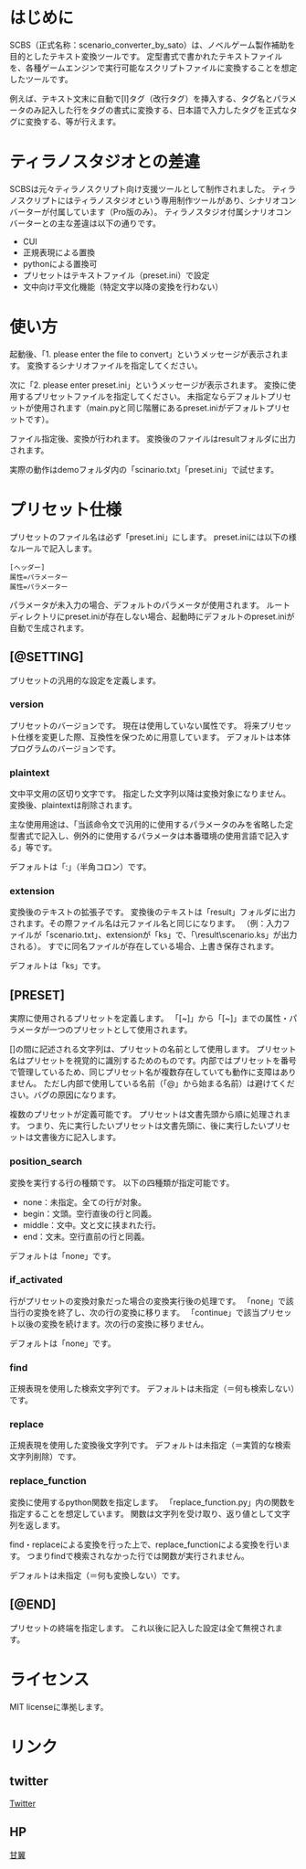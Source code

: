 # はじめに

SCBS（正式名称：scenario_converter_by_sato）は、ノベルゲーム製作補助を目的としたテキスト変換ツールです。
定型書式で書かれたテキストファイルを、各種ゲームエンジンで実行可能なスクリプトファイルに変換することを想定したツールです。

例えば、テキスト文末に自動で[l]タグ（改行タグ）を挿入する、タグ名とパラメータのみ記入した行をタグの書式に変換する、日本語で入力したタグを正式なタグに変換する、等が行えます。

# ティラノスタジオとの差違

SCBSは元々ティラノスクリプト向け支援ツールとして制作されました。
ティラノスクリプトにはティラノスタジオという専用制作ツールがあり、シナリオコンバーターが付属しています（Pro版のみ）。
ティラノスタジオ付属シナリオコンバーターとの主な差違は以下の通りです。

- CUI
- 正規表現による置換
- pythonによる置換可
- プリセットはテキストファイル（preset.ini）で設定
- 文中向け平文化機能（特定文字以降の変換を行わない）

# 使い方

起動後、「1. please enter the file to convert」というメッセージが表示されます。
変換するシナリオファイルを指定してください。

次に「2. please enter preset.ini」というメッセージが表示されます。
変換に使用するプリセットファイルを指定してください。
未指定ならデフォルトプリセットが使用されます（main.pyと同じ階層にあるpreset.iniがデフォルトプリセットです）。

ファイル指定後、変換が行われます。
変換後のファイルはresultフォルダに出力されます。

実際の動作はdemoフォルダ内の「scinario.txt」「preset.ini」で試せます。

# プリセット仕様

プリセットのファイル名は必ず「preset.ini」にします。
preset.iniには以下の様なルールで記入します。

	[ヘッダー]
	属性=パラメーター
	属性=パラメーター

パラメータが未入力の場合、デフォルトのパラメータが使用されます。
ルートディレクトリにpreset.iniが存在しない場合、起動時にデフォルトのpreset.iniが自動で生成されます。


## [@SETTING]

プリセットの汎用的な設定を定義します。

### version

プリセットのバージョンです。
現在は使用していない属性です。
将来プリセット仕様を変更した際、互換性を保つために用意しています。
デフォルトは本体プログラムのバージョンです。

### plaintext

文中平文用の区切り文字です。
指定した文字列以降は変換対象になりません。
変換後、plaintextは削除されます。

主な使用用途は、「当該命令文で汎用的に使用するパラメータのみを省略した定型書式で記入し、例外的に使用するパラメータは本番環境の使用言語で記入する」等です。

デフォルトは「:」（半角コロン）です。

### extension

変換後のテキストの拡張子です。
変換後のテキストは「result」フォルダに出力されます。その際ファイル名は元ファイル名と同じになります。
（例：入力ファイルが「scenario.txt」、extensionが「ks」で、「\result\scenario.ks」が出力される）。
すでに同名ファイルが存在している場合、上書き保存されます。

デフォルトは「ks」です。

## [PRESET]

実際に使用されるプリセットを定義します。
「[~]」から「[~]」までの属性・パラメータが一つのプリセットとして使用されます。

[]の間に記述される文字列は、プリセットの名前として使用します。
プリセット名はプリセットを視覚的に識別するためのものです。内部ではプリセットを番号で管理しているため、同じプリセット名が複数存在していても動作に支障はありません。
ただし内部で使用している名前（「@」から始まる名前）は避けてください。バグの原因になります。

複数のプリセットが定義可能です。
プリセットは文書先頭から順に処理されます。
つまり、先に実行したいプリセットは文書先頭に、後に実行したいプリセットは文書後方に記入します。

### position_search

変換を実行する行の種類です。
以下の四種類が指定可能です。

- none：未指定。全ての行が対象。
- begin：文頭。空行直後の行と同義。
- middle：文中。文と文に挟まれた行。
- end：文末。空行直前の行と同義。

デフォルトは「none」です。

### if_activated

行がプリセットの変換対象だった場合の変換実行後の処理です。
「none」で該当行の変換を終了し、次の行の変換に移ります。
「continue」で該当プリセット以後の変換を続けます。次の行の変換に移りません。

デフォルトは「none」です。

### find

正規表現を使用した検索文字列です。
デフォルトは未指定（＝何も検索しない）です。

### replace

正規表現を使用した変換後文字列です。
デフォルトは未指定（＝実質的な検索文字列削除）です。

### replace_function

変換に使用するpython関数を指定します。
「replace_function.py」内の関数を指定することを想定しています。
関数は文字列を受け取り、返り値として文字列を返します。

find・replaceによる変換を行った上で、replace_functionによる変換を行います。
つまりfindで検索されなかった行では関数が実行されません。

デフォルトは未指定（＝何も変換しない）です。

## [@END]

プリセットの終端を指定します。
これ以後に記入した設定は全て無視されます。


# ライセンス
MIT licenseに準拠します。


# リンク
## twitter
[Twitter](https://twitter.com/2basaSato)

## HP
[甘翼](https://sweetwings.feeling.jp/kanyoku/)

